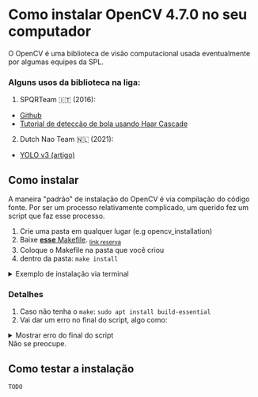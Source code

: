 # Como instalar OpenCV 4.7.0 no seu computador
O OpenCV é uma biblioteca de visão computacional usada eventualmente por algumas equipes da SPL.
### Alguns usos da biblioteca na liga:
1. SPQRTeam 🇮🇹 (2016):
  - [Github](https://github.com/SPQRTeam/SPQRBallPerceptor/tree/master?tab=readme-ov-file)
  - [Tutorial de detecção de bola usando Haar Cascade](https://profs.scienze.univr.it/~bloisi/tutorial/balldetection.html)
2. Dutch Nao Team 🇳🇱 (2021):
  - [YOLO v3 (artigo)](https://www.researchgate.net/publication/355153667_Project_AI_Real-time_object_detection_and_avoidance_for_autonomous_Nao_Robots_performing_in_the_Standard_Platform_League)

## Como instalar
A maneira "padrão" de instalação do OpenCV é via compilação do código fonte. Por ser um processo relativamente complicado, um querido fez um script que faz esse processo.
1. Crie uma pasta em qualquer lugar (e.g opencv_installation)
2. Baixe [**esse** Makefile](https://github.com/rinobot-team/SPL-assets/raw/main/OpenCV4/Makefile). <sub>[link reserva](https://github.com/hybridgroup/gocv/blob/release/Makefile)</sub>
3. Coloque o Makefile na pasta que você criou
4. dentro da pasta: `make install`

<details>
  <summary>Exemplo de instalação via terminal</summary>
  
  ```bash
  sudo apt install -y build-essential
  mkdir opencv_install
  cd opencv_install
  wget "https://github.com/rinobot-team/SPL-assets/raw/main/OpenCV4/Makefile"
  make install
  ```
</details>

### Detalhes
1. Caso não tenha o `make`: `sudo apt install build-essential`
2. Vai dar um erro no final do script, algo como:

<details>
  <summary>Mostrar erro do final do script</summary>

  ```bash
    go clean --cache
    rm -rf /tmp/opencv
    /bin/sh: 1: go: not found
    go run ./cmd/version/main.go
    make: go: No such file or directory
    make: *** [Makefile:315: verify] Error 127
```
</details>
Não se preocupe.

## Como testar a instalação
`TODO`
